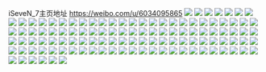 iSeveN_7主页地址 https://weibo.com/u/6034095865 
![](https://wx4.sinaimg.cn/mw2000/006AmrYRly1h860bwpn9nj30u00u0ag9.jpg) 
![](https://wx4.sinaimg.cn/mw2000/006AmrYRly1h860bwdl6pj30u00u07be.jpg) 
![](https://wx4.sinaimg.cn/mw2000/006AmrYRly1h860bwylqwj30u00u0jxc.jpg) 
![](https://wx4.sinaimg.cn/mw2000/006AmrYRly1h860bx5ubaj30u011cq9d.jpg) 
![](https://wx4.sinaimg.cn/mw2000/006AmrYRly1h860bxom5jj30u00u0q83.jpg) 
![](https://wx4.sinaimg.cn/mw2000/006AmrYRly1h860bxghrcj30u00u0ai7.jpg) 
![](https://wx4.sinaimg.cn/mw2000/006AmrYRly1h81nxlz7ssj30u00u0n4y.jpg) 
![](https://wx4.sinaimg.cn/mw2000/006AmrYRly1h7ve9ufgijj30u00u0dlt.jpg) 
![](https://wx4.sinaimg.cn/mw2000/006AmrYRly1h7sb0tkk9kj30sg0s0q4l.jpg) 
![](https://wx4.sinaimg.cn/mw2000/006AmrYRly1h7pyk8yupkj30u0140gsd.jpg) 
![](https://wx4.sinaimg.cn/mw2000/006AmrYRly1h7pyk9bxzmj30u01400zu.jpg) 
![](https://wx4.sinaimg.cn/mw2000/006AmrYRly1h7pykamlcmj30u00u0dl1.jpg) 
![](https://wx4.sinaimg.cn/mw2000/006AmrYRly1h7k6t4xzqpj30n01dsq5s.jpg) 
![](https://wx4.sinaimg.cn/mw2000/006AmrYRly1h7jkbmbwdlj30u00u0jvk.jpg) 
![](https://wx4.sinaimg.cn/mw2000/006AmrYRly1h5i6iohzk0j30u0140n88.jpg) 
![](https://wx4.sinaimg.cn/mw2000/006AmrYRly1h52muel90cj30u00u046v.jpg) 
![](https://wx4.sinaimg.cn/mw2000/006AmrYRly1h52muew0nwj30u00u0qc5.jpg) 
![](https://wx4.sinaimg.cn/mw2000/006AmrYRly1h3to9nhzeyj30u00u0jzc.jpg) 
![](https://wx4.sinaimg.cn/mw2000/006AmrYRly1h3p25cdqn2j30u00u0agw.jpg) 
![](https://wx4.sinaimg.cn/mw2000/006AmrYRly1h3p25dpnoej30u00u0gs2.jpg) 
![](https://wx4.sinaimg.cn/mw2000/006AmrYRly1h333cbpmbrj30u0140wlb.jpg) 
![](https://wx4.sinaimg.cn/mw2000/006AmrYRly1h333carsq3j30u0140dq2.jpg) 
![](https://wx4.sinaimg.cn/mw2000/006AmrYRly1h2qtb8yir0j30u00u043h.jpg) 
![](https://wx4.sinaimg.cn/mw2000/006AmrYRly1h2qtb9wey6j30u00u0wk8.jpg) 
![](https://wx4.sinaimg.cn/mw2000/006AmrYRly1h0pp8w1t8fj30u013zned.jpg) 
![](https://wx4.sinaimg.cn/mw2000/006AmrYRly1h0ijiwwsu6j31o01o04qp.jpg) 
![](https://wx4.sinaimg.cn/mw2000/006AmrYRly1h0ijixdgqmj31o01jl1kx.jpg) 
![](https://wx4.sinaimg.cn/mw2000/006AmrYRly1h0ijixwu54j31o01o04qp.jpg) 
![](https://wx4.sinaimg.cn/mw2000/006AmrYRly1h0ijiz01dfj31o01o04qp.jpg) 
![](https://wx4.sinaimg.cn/mw2000/006AmrYRly1gzzbywjxtjj31o01o0azr.jpg) 
![](https://wx4.sinaimg.cn/mw2000/006AmrYRly1gzzbyx856cj31o01o0hc5.jpg) 
![](https://wx4.sinaimg.cn/mw2000/006AmrYRly1gzgu0cai37j315o1qi1kx.jpg) 
![](https://wx4.sinaimg.cn/mw2000/006AmrYRly1gx9rnwldk9j32c02c01kz.jpg) 
![](https://wx4.sinaimg.cn/mw2000/006AmrYRly1gx9rnvng4tj32c02c0npe.jpg) 
![](https://wx4.sinaimg.cn/mw2000/006AmrYRly1gx9rnxbw63j32bh2n2e81.jpg) 
![](https://wx4.sinaimg.cn/mw2000/006AmrYRly1gwfq1b2eqjj31o01o0npd.jpg) 
![](https://wx4.sinaimg.cn/mw2000/006AmrYRly1gwfq18agmlj31o01o0hdt.jpg) 
![](https://wx4.sinaimg.cn/mw2000/006AmrYRly1gwfq19es5tj32c02c0x6q.jpg) 
![](https://wx4.sinaimg.cn/mw2000/006AmrYRly1gwfq19twv5j30sg0sgqc7.jpg) 
![](https://wx4.sinaimg.cn/mw2000/006AmrYRly1gvyo3ox3tgj31o01o0b29.jpg) 
![](https://wx4.sinaimg.cn/mw2000/006AmrYRly1gvbe6yb6odj60u00u0grc02.jpg) 
![](https://wx4.sinaimg.cn/mw2000/006AmrYRly1gvbe8jep8lj60u00u011s02.jpg) 
![](https://wx4.sinaimg.cn/mw2000/006AmrYRly1gv14hr8he5j60u00u0qic02.jpg) 
![](https://wx4.sinaimg.cn/mw2000/006AmrYRly1gv14hssrkkj60u00u0aps02.jpg) 
![](https://wx4.sinaimg.cn/mw2000/006AmrYRly1gv14hwkmmbj60u00u0qhc02.jpg) 
![](https://wx4.sinaimg.cn/mw2000/006AmrYRly1gv14hyutiuj60u0140n2k02.jpg) 
![](https://wx4.sinaimg.cn/mw2000/006AmrYRly1gv14hzx29yj60u01357b602.jpg) 
![](https://wx4.sinaimg.cn/mw2000/006AmrYRly1gv14hxgi6yj61400u07bw02.jpg) 
![](https://wx4.sinaimg.cn/mw2000/006AmrYRly1gv14htyhn7j60u00u0tgb02.jpg) 
![](https://wx4.sinaimg.cn/mw2000/006AmrYRly1gv14hv745dj60u00u0dtd02.jpg) 
![](https://wx4.sinaimg.cn/mw2000/006AmrYRly1gv14i0xjqsj60u00u0gtb02.jpg) 
![](https://wx4.sinaimg.cn/mw2000/006AmrYRly1guufdr1ye0j61lw23eb2902.jpg) 
![](https://wx4.sinaimg.cn/mw2000/006AmrYRly1guufdrpcf9j61k522v1kx02.jpg) 
![](https://wx4.sinaimg.cn/mw2000/006AmrYRly1gue39no12xj60u00u0wi702.jpg) 
![](https://wx4.sinaimg.cn/mw2000/006AmrYRly1gsgeqtb08qj32c02c07wh.jpg) 
![](https://wx4.sinaimg.cn/mw2000/006AmrYRly1gs7neo86qlj31o025shdt.jpg) 
![](https://wx4.sinaimg.cn/mw2000/006AmrYRly1gs7nepr0zyj31o0280e81.jpg) 
![](https://wx4.sinaimg.cn/mw2000/006AmrYRly1gs7net2kzwj30n01ds7wi.jpg) 
![](https://wx4.sinaimg.cn/mw2000/006AmrYRly1gs7netsl6dj32c02gckjl.jpg) 
![](https://wx4.sinaimg.cn/mw2000/006AmrYRly1gr7rfr2mdtj30sg0lcdpn.jpg) 
![](https://wx4.sinaimg.cn/mw2000/006AmrYRly1gr7rfrfun1j30lc0sgk0d.jpg) 
![](https://wx4.sinaimg.cn/mw2000/006AmrYRly1gr7rfrn0xcj30ku0rsq7f.jpg) 
![](https://wx4.sinaimg.cn/mw2000/006AmrYRly1gr7rfncwrkj32c02c0au4.jpg) 
![](https://wx4.sinaimg.cn/mw2000/006AmrYRly1gr7rfovnc7j32c02c07wh.jpg) 
![](https://wx4.sinaimg.cn/mw2000/006AmrYRly1gr7rfs90m3j33402c04qp.jpg) 
![](https://wx4.sinaimg.cn/mw2000/006AmrYRly1gqqd4li1xnj30u00u0qd3.jpg) 
![](https://wx4.sinaimg.cn/mw2000/006AmrYRly1gqqd4j9swgj30u00u0wof.jpg) 
![](https://wx4.sinaimg.cn/mw2000/006AmrYRly1gqqd4puq19j30u00u0k1b.jpg) 
![](https://wx4.sinaimg.cn/mw2000/006AmrYRly1gqqd4t8patj30u014014h.jpg) 
![](https://wx4.sinaimg.cn/mw2000/006AmrYRly1gqqd4oudznj31400u07o2.jpg) 
![](https://wx4.sinaimg.cn/mw2000/006AmrYRly1gqqd4vnxgrj30u0140qdm.jpg) 
![](https://wx4.sinaimg.cn/mw2000/006AmrYRly1gqqd4wqew9j30u0140gv5.jpg) 
![](https://wx4.sinaimg.cn/mw2000/006AmrYRly1gqqd4k519sj30u00u0wmc.jpg) 
![](https://wx4.sinaimg.cn/mw2000/006AmrYRly1gqqd4mc0rrj30u00ww44w.jpg) 
![](https://wx4.sinaimg.cn/mw2000/006AmrYRly1gpmloos4ubj30u00u0k14.jpg) 
![](https://wx4.sinaimg.cn/mw2000/006AmrYRly1gpmlonuyo1j30u00u0qax.jpg) 
![](https://wx4.sinaimg.cn/mw2000/006AmrYRly1gpdx9ma6crj32c0340b29.jpg) 
![](https://wx4.sinaimg.cn/mw2000/006AmrYRly1gpdx9okwcsj31hz2g0u0z.jpg) 
![](https://wx4.sinaimg.cn/mw2000/006AmrYRly1gpaf9nkenkj32c02c0x6u.jpg) 
![](https://wx4.sinaimg.cn/mw2000/006AmrYRly1gpaf9znlpaj32bz2bzhdy.jpg) 
![](https://wx4.sinaimg.cn/mw2000/006AmrYRly1gpaf9ubuvsj32c02c0qv9.jpg) 
![](https://wx4.sinaimg.cn/mw2000/006AmrYRly1gpaf9s60xqj32c02c0qvb.jpg) 
![](https://wx4.sinaimg.cn/mw2000/006AmrYRly1gpaf9q3a8vj31ot33zkjq.jpg) 
![](https://wx4.sinaimg.cn/mw2000/006AmrYRly1gpaf9x6xwtj33402c0qve.jpg) 
![](https://wx4.sinaimg.cn/mw2000/006AmrYRly1gp7q628gfpj30u00u0jur.jpg) 
![](https://wx4.sinaimg.cn/mw2000/006AmrYRly1gp7q617z3sj30u01400yt.jpg) 
![](https://wx4.sinaimg.cn/mw2000/006AmrYRly1gp7q5xrlz8j30u00u0ju2.jpg) 
![](https://wx4.sinaimg.cn/mw2000/006AmrYRly1gp7q5z1syuj31400u0tf1.jpg) 
![](https://wx4.sinaimg.cn/mw2000/006AmrYRly1gp7q6071wej31400u0jy5.jpg) 
![](https://wx4.sinaimg.cn/mw2000/006AmrYRly1gp7q61sf9uj31400u0tec.jpg) 
![](https://wx4.sinaimg.cn/mw2000/006AmrYRly1gisx4fcfnkj31kw1kwdwo.jpg) 
![](https://wx4.sinaimg.cn/mw2000/006AmrYRly1gisx4hihxoj31kw1kw7n0.jpg) 
![](https://wx4.sinaimg.cn/mw2000/006AmrYRly1gisx4fp90oj31kw1kwwwz.jpg) 
![](https://wx4.sinaimg.cn/mw2000/006AmrYRly1gisx4gkvltj31kw1kwayf.jpg) 
![](https://wx4.sinaimg.cn/mw2000/006AmrYRly1gisx4g2lqtj31kw1kwdy0.jpg) 
![](https://wx4.sinaimg.cn/mw2000/006AmrYRly1gisx5pjjg0j31kw1kw1ba.jpg) 
![](https://wx4.sinaimg.cn/mw2000/006AmrYRly1gg9n6qsoedj30ku1127wi.jpg) 
![](https://wx4.sinaimg.cn/mw2000/006AmrYRly1gg9n6q0bw5j30ku1121ky.jpg) 
![](https://wx4.sinaimg.cn/mw2000/006AmrYRly1gg9n6rb2jxj30ku1127dq.jpg) 
![](https://wx4.sinaimg.cn/mw2000/006AmrYRly1gfiu4hp1bfj31o01o07wh.jpg) 
![](https://wx4.sinaimg.cn/mw2000/006AmrYRly1gfiu4i459mj31o01o01jw.jpg) 
![](https://wx4.sinaimg.cn/mw2000/006AmrYRly1gfiu4iqeyij31o01o0b29.jpg) 
![](https://wx4.sinaimg.cn/mw2000/006AmrYRly1gfiu3to56fj31ei1eiqm7.jpg) 
![](https://wx4.sinaimg.cn/mw2000/006AmrYRly1gfiu3wrrm6j32c02c0u0y.jpg) 
![](https://wx4.sinaimg.cn/mw2000/006AmrYRly1gfiu3ufhnbj32c02c0kjl.jpg) 
![](https://wx4.sinaimg.cn/mw2000/006AmrYRly1gfiu3t5b8aj31o01o0hdt.jpg) 
![](https://wx4.sinaimg.cn/mw2000/006AmrYRly1gfiu52kfuuj32c02c0qmy.jpg) 
![](https://wx4.sinaimg.cn/mw2000/006AmrYRly1gfiu3uvq41j33402c0wxs.jpg) 
![](https://wx4.sinaimg.cn/mw2000/006AmrYRly1gd7swcx72hj30u00u0wqo.jpg) 
![](https://wx4.sinaimg.cn/mw2000/006AmrYRly1gd7sweopkvj30u0140apq.jpg) 
![](https://wx4.sinaimg.cn/mw2000/006AmrYRly1gcd45mn1ixj30u0140gxq.jpg) 
![](https://wx4.sinaimg.cn/mw2000/006AmrYRly1gcd45n22tvj30ku0wctce.jpg) 
![](https://wx4.sinaimg.cn/mw2000/006AmrYRly1gcd45nqh37j30u00u0guo.jpg) 
